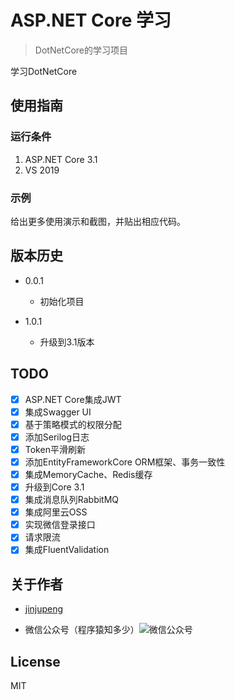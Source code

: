 # ASP.NET Core 学习

> DotNetCore的学习项目

学习DotNetCore

## 使用指南

### 运行条件

1. ASP.NET Core 3.1
2. VS 2019

### 示例

给出更多使用演示和截图，并贴出相应代码。

## 版本历史

- 0.0.1

  - 初始化项目
- 1.0.1
  - 升级到3.1版本


## TODO

- [X] ASP.NET Core集成JWT
- [X] 集成Swagger UI
- [X] 基于策略模式的权限分配
- [X] 添加Serilog日志
- [X] Token平滑刷新
- [X] 添加EntityFrameworkCore ORM框架、事务一致性
- [X] 集成MemoryCache、Redis缓存
- [X] 升级到Core 3.1
- [X] 集成消息队列RabbitMQ
- [X] 集成阿里云OSS
- [X] 实现微信登录接口
- [X] 请求限流
- [X] 集成FluentValidation

## 关于作者

- [jinjupeng](https://github.com/jinjupeng/)

- 微信公众号（程序猿知多少）![微信公众号](https://some-images.oss-cn-hangzhou.aliyuncs.com/images/qrcode_for_gh_7a3c5972baba_258.jpg)

## License

MIT
